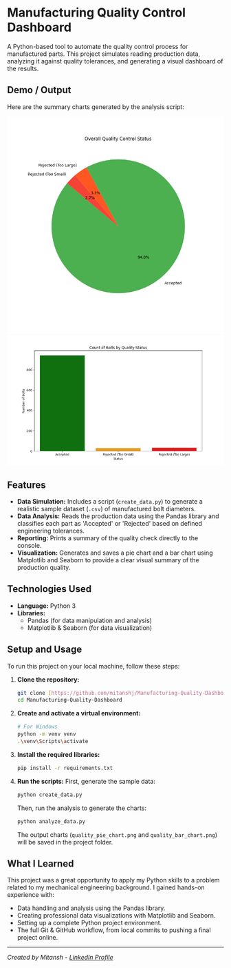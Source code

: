 # Manufacturing Quality Control Dashboard

A Python-based tool to automate the quality control process for manufactured parts. This project simulates reading production data, analyzing it against quality tolerances, and generating a visual dashboard of the results.

## Demo / Output

Here are the summary charts generated by the analysis script:

![Pie Chart of Quality Status](https://github.com/mitanshj/Manufacturing-Quality-Dashboard/blob/main/quality_pie_chart.png?raw=true)
![Bar Chart of Quality Status](https://github.com/mitanshj/Manufacturing-Quality-Dashboard/blob/main/quality_bar_chart.png?raw=true)

## Features

- **Data Simulation:** Includes a script (`create_data.py`) to generate a realistic sample dataset (`.csv`) of manufactured bolt diameters.
- **Data Analysis:** Reads the production data using the Pandas library and classifies each part as 'Accepted' or 'Rejected' based on defined engineering tolerances.
- **Reporting:** Prints a summary of the quality check directly to the console.
- **Visualization:** Generates and saves a pie chart and a bar chart using Matplotlib and Seaborn to provide a clear visual summary of the production quality.

## Technologies Used

- **Language:** Python 3
- **Libraries:**
  - Pandas (for data manipulation and analysis)
  - Matplotlib & Seaborn (for data visualization)

## Setup and Usage

To run this project on your local machine, follow these steps:

1.  **Clone the repository:**
    ```sh
    git clone [https://github.com/mitanshj/Manufacturing-Quality-Dashboard.git](https://github.com/mitanshj/Manufacturing-Quality-Dashboard.git)
    cd Manufacturing-Quality-Dashboard
    ```
2.  **Create and activate a virtual environment:**
    ```sh
    # For Windows
    python -m venv venv
    .\venv\Scripts\activate
    ```
3.  **Install the required libraries:**
    ```sh
    pip install -r requirements.txt
    ```
4.  **Run the scripts:**
    First, generate the sample data:
    ```sh
    python create_data.py
    ```
    Then, run the analysis to generate the charts:
    ```sh
    python analyze_data.py
    ```
    The output charts (`quality_pie_chart.png` and `quality_bar_chart.png`) will be saved in the project folder.

## What I Learned

This project was a great opportunity to apply my Python skills to a problem related to my mechanical engineering background. I gained hands-on experience with:
- Data handling and analysis using the Pandas library.
- Creating professional data visualizations with Matplotlib and Seaborn.
- Setting up a complete Python project environment.
- The full Git & GitHub workflow, from local commits to pushing a final project online.

---
*Created by Mitansh - [LinkedIn Profile](www.linkedin.com/in/mitanshjariya)*
